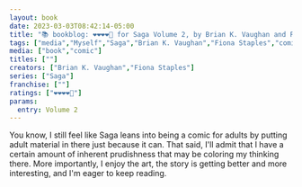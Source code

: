 ```yaml
---
layout: book
date: 2023-03-03T08:42:14-05:00
title: "📚 bookblog: ❤️❤️❤️❤️🖤 for Saga Volume 2, by Brian K. Vaughan and Fiona Staples"
tags: ["media","Myself","Saga","Brian K. Vaughan","Fiona Staples","comics"]
media: ["book","comic"]
titles: [""]
creators: ["Brian K. Vaughan","Fiona Staples"]
series: ["Saga"]
franchise: [""]
ratings: ["❤️❤️❤️❤️🖤"]
params:
  entry: Volume 2
---
```

You know, I still feel like Saga leans into being a comic for adults by putting adult material in there just because it can. That said, I'll admit that I have a certain amount of inherent prudishness that may be coloring my thinking there. More importantly, I enjoy the art, the story is getting better and more interesting, and I'm eager to keep reading.
